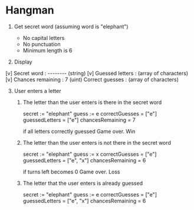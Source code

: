 # Hangman


1. Get secret word (assuming word is "elephant")
   - No capital letters
   - No punctuation
   - Minimum length is 6
    


2. Display


[v] Secret word : --------  (string)
[v] Guessed letters :       (array of characters)
[v] Chances remaining : 7   (uint)
    Correct guesses :       (array of characters)




3. User enters a letter
   1. The letter than the user enters is there in the secret word
      
      secret := "elephant"
      guess := e
      correctGuesses = ["e"]
      guessedLetters = ["e"]
      chancesRemaining = 7
      
      if all letters correctly guessed
         Game over. Win


   2. The letter than the user enters is not there in the secret word
      
      secret := "elephant"
      guess := x
      correctGuesses = ["e"]
      guessedLetters = ["e", "x"]
      chancesRemaining = 6
      
      if turns left becomes 0
         Game over. Loss


   3. The letter that the user enters is already guessed
      
      secret := "elephant"
      guess := e
      correctGuesses = ["e"]
      guessedLetters = ["e", "x"]
      chancesRemaining = 6
